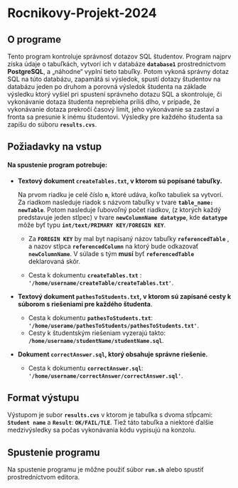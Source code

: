 # Rocnikovy-Projekt-2024
## O programe

Tento program kontroluje správnosť dotazov SQL študentov. Program najprv získa údaje o tabuľkách, vytvorí ich v databáze __`database1`__ prostrednictvom __PostgreSQL__, a „náhodne“ vyplní tieto tabuľky. Potom vykoná správny dotaz SQL na túto databázu, zapamätá si výsledok, spustí dotazy študentov na databázu jeden po druhom a porovná výsledok študenta na základe výsledku ktorý vyšiel pri spustení správneho dotazu SQL a skontroluje, či vykonávanie dotaza študenta neprebieha príliš dlho, v prípade, že vykonávanie dotaza prekročí časový limit, jeho vykonávanie sa zastaví a fronta sa presunie k inému študentovi. Výsledky pre každého študenta sa zapíšu do súboru __`results.cvs`__.

## Požiadavky na vstup
#### Na spustenie program potrebuje:

* __Textový dokument `createTables.txt`, v ktorom sú popísané tabuľky.__
  
  Na prvom riadku je celé číslo __`n`__, ktoré udáva, koľko tabuliek sa vytvorí.
  Za riadkom nasleduje riadok s názvom tabuľky v tvare __`table_name: newTable`__. 
  Potom nasleduje ľubovoľný počet riadkov, (z ktorých každý predstavuje jeden stlpec) v tvare __`newColumnName datatype`__, kde __`datatype`__ môže byť typu __`int/text/PRIMARY KEY/FOREGIN KEY`__.
    * Za __`FOREGIN KEY`__ by mal byt napísaný názov tabuľky __`referencedTable`__ , a nazov stlpca __`referencedColumn`__ na ktorý bude odkazovať __`newColumnName`__. V súlade s tým __musí__ byť __`referencedTable`__ deklarovaná skôr.

    * Cesta k dokumentu __`createTables.txt`__ : __`'/home/username/createTable/createTables.txt'`__.


* __Textový dokument __`pathesToStudents.txt`__, v ktorom sú zapísané cesty k súborom s riešeniami pre každého študenta__.
    *  Cesta k dokumentu __`pathesToStudents.txt`__: __`'/home/userame/pathesToStudents/pathesToStudents.txt'`__.
    * Cesty k študentským riešeniam vyzerajú takto: __`/home/username/studentName/studentName.sql`__.
* __Dokument __`correctAnswer.sql`__, ktorý obsahuje správne riešenie.__
     *  Cesta k dokumentu __`correctAnswer.sql`__: __`'/home/username/correctAnswer/correctAnswer.sql'`__.

## Format výstupu

Výstupom je subor __`results.cvs`__ v ktorom je tabuľka s dvoma stĺpcami: __`Student name`__ a __`Result`__: __`OK/FAIL/TLE`__. Tiež táto tabuľka a niektoré ďalšie medzivýsledky sa počas vykonávania kódu vypisujú na konzolu.

## Spustenie programu 

Na spustenie programu je môžne použiť súbor __`run.sh`__ alebo spustiť prostredníctvom editora.
